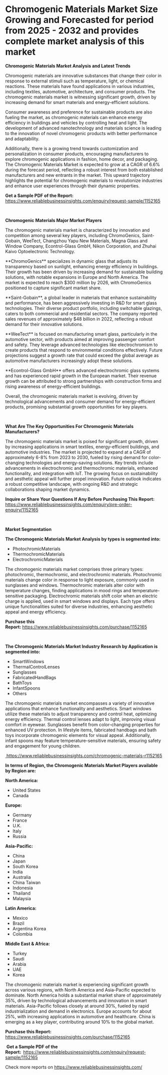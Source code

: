 <p><h1>Chromogenic Materials Market Size Growing and Forecasted for period from 2025 - 2032 and provides complete market analysis of this market</h1></p><p><strong>Chromogenic Materials Market Analysis and Latest Trends</strong></p>
<p><p>Chromogenic materials are innovative substances that change their color in response to external stimuli such as temperature, light, or chemical reactions. These materials have found applications in various industries, including textiles, automotive, architecture, and consumer products. The chromogenic materials market is witnessing significant growth, driven by increasing demand for smart materials and energy-efficient solutions.</p><p>Consumer awareness and preference for sustainable products are also fueling the market, as chromogenic materials can enhance energy efficiency in buildings and vehicles by controlling heat and light. The development of advanced nanotechnology and materials science is leading to the innovation of novel chromogenic products with better performance and adaptability.</p><p>Additionally, there is a growing trend towards customization and personalization in consumer products, encouraging manufacturers to explore chromogenic applications in fashion, home decor, and packaging. The Chromogenic Materials Market is expected to grow at a CAGR of 6.6% during the forecast period, reflecting a robust interest from both established manufacturers and new entrants in the market. This upward trajectory highlights the potential for chromogenic materials to revolutionize industries and enhance user experiences through their dynamic properties.</p></p>
<p><strong>Get a Sample PDF of the Report:&nbsp;</strong> <a href="https://www.reliablebusinessinsights.com/enquiry/request-sample/1152165?utm_campaign=3568&utm_medium=2&utm_source=Github&utm_content=ia&utm_term=31032025&utm_id=chromogenic-materials">https://www.reliablebusinessinsights.com/enquiry/request-sample/1152165</a></p>
<p>&nbsp;</p>
<p><strong>Chromogenic Materials Major Market Players</strong></p>
<p><p>The chromogenic materials market is characterized by innovation and competition among several key players, including ChromoGenics, Saint-Gobain, WeeTect, Changzhou Yapu New Materials, Magna Glass and Window Company, Econtrol-Glass GmbH, Nikon Corporation, and Zhuhai Kaivo Optoelectronic Technology.</p><p>**ChromoGenics** specializes in dynamic glass that adjusts its transparency based on sunlight, enhancing energy efficiency in buildings. Their growth has been driven by increasing demand for sustainable building solutions, with notable expansions in Europe and North America. The market is expected to reach $300 million by 2026, with ChromoGenics positioned to capture significant market share.</p><p>**Saint-Gobain**, a global leader in materials that enhance sustainability and performance, has been aggressively investing in R&D for smart glass technologies. Their diverse product portfolio, including switchable glazings, caters to both commercial and residential sectors. The company reported sales revenues of approximately $48 billion in 2022, reflecting a robust demand for their innovative solutions.</p><p>**WeeTect** is focused on manufacturing smart glass, particularly in the automotive sector, with products aimed at improving passenger comfort and safety. They leverage advanced technologies like electrochromism to create products that respond to environmental conditions effectively. Future projections suggest a growth rate that could exceed the global average as automotive manufacturers increasingly adopt these solutions.</p><p>**Econtrol-Glass GmbH** offers advanced electrochromic glass systems and has experienced rapid growth in the European market. Their revenue growth can be attributed to strong partnerships with construction firms and rising awareness of energy-efficient buildings.</p><p>Overall, the chromogenic materials market is evolving, driven by technological advancements and consumer demand for energy-efficient products, promising substantial growth opportunities for key players.</p></p>
<p>&nbsp;</p>
<p><strong>What Are The Key Opportunities For Chromogenic Materials Manufacturers?</strong></p>
<p><p>The chromogenic materials market is poised for significant growth, driven by increasing applications in smart textiles, energy-efficient buildings, and automotive industries. The market is projected to expand at a CAGR of approximately 6-8% from 2023 to 2030, fueled by rising demand for color-changing technologies and energy-saving solutions. Key trends include advancements in electrochromic and thermochromic materials, enhanced functionality, and integration with IoT. The growing focus on sustainability and aesthetic appeal will further propel innovation. Future outlook indicates a robust competitive landscape, with ongoing R&D and strategic collaborations shaping market dynamics.</p></p>
<p><strong>Inquire or Share Your Questions If Any Before Purchasing This Report:</strong> <a href="https://www.reliablebusinessinsights.com/enquiry/pre-order-enquiry/1152165?utm_campaign=3568&utm_medium=2&utm_source=Github&utm_content=ia&utm_term=31032025&utm_id=chromogenic-materials">https://www.reliablebusinessinsights.com/enquiry/pre-order-enquiry/1152165</a></p>
<p>&nbsp;</p>
<p><strong>Market Segmentation</strong></p>
<p><strong>The Chromogenic Materials Market Analysis by types is segmented into:</strong></p>
<p><ul><li>PhotochromicMaterials</li><li>ThermochromicMaterials</li><li>ElectrochromicMaterials</li></ul></p>
<p><p>The chromogenic materials market comprises three primary types: photochromic, thermochromic, and electrochromic materials. Photochromic materials change color in response to light exposure, commonly used in sunglasses and windows. Thermochromic materials alter color with temperature changes, finding applications in mood rings and temperature-sensitive packaging. Electrochromic materials shift color when an electric charge is applied, used in smart windows and displays. Each type offers unique functionalities suited for diverse industries, enhancing aesthetic appeal and energy efficiency.</p></p>
<p><strong>Purchase this Report:&nbsp;</strong><a href="https://www.reliablebusinessinsights.com/purchase/1152165?utm_campaign=3568&utm_medium=2&utm_source=Github&utm_content=ia&utm_term=31032025&utm_id=chromogenic-materials">https://www.reliablebusinessinsights.com/purchase/1152165</a></p>
<p>&nbsp;</p>
<p><strong>The Chromogenic Materials Market Industry Research by Application is segmented into:</strong></p>
<p><ul><li>SmartWindows</li><li>ThermalControlLenses</li><li>Sunglasses</li><li>FabricatedHandBags</li><li>BathToys</li><li>InfantSpoons</li><li>Others</li></ul></p>
<p><p>The chromogenic materials market encompasses a variety of innovative applications that enhance functionality and aesthetics. Smart windows utilize these materials to adjust transparency and control heat, optimizing energy efficiency. Thermal control lenses adapt to light, improving visual comfort in eyewear. Sunglasses benefit from color-changing properties for enhanced UV protection. In lifestyle items, fabricated handbags and bath toys incorporate chromogenic elements for visual appeal. Additionally, infant spoons may feature temperature-sensitive materials, ensuring safety and engagement for young children.</p></p>
<p><a href="https://www.reliablebusinessinsights.com/chromogenic-materials-r1152165?utm_campaign=3568&utm_medium=2&utm_source=Github&utm_content=ia&utm_term=31032025&utm_id=chromogenic-materials">&nbsp;https://www.reliablebusinessinsights.com/chromogenic-materials-r1152165</a></p>
<p><strong>In terms of Region, the Chromogenic Materials Market Players available by Region are:</strong></p>
<p>
    <p> <strong> North America: </strong>
        <ul>
            <li>United States</li>
            <li>Canada</li>
        </ul>
        </p> 
    <p> <strong> Europe: </strong>
        <ul>
            <li>Germany</li>
            <li>France</li>
            <li>U.K.</li>
            <li>Italy</li>
            <li>Russia</li>
        </ul>
        </p> 
    <p> <strong> Asia-Pacific: </strong>
        <ul>
            <li>China</li>
            <li>Japan</li>
            <li>South Korea</li>
            <li>India</li>
            <li>Australia</li>
            <li>China Taiwan</li>
            <li>Indonesia</li>
            <li>Thailand</li>
            <li>Malaysia</li>
        </ul>
        </p> 
    <p> <strong> Latin America: </strong>
        <ul>
            <li>Mexico</li>
            <li>Brazil</li>
            <li>Argentina Korea</li>
            <li>Colombia</li>
        </ul>
        </p> 
    <p> <strong> Middle East & Africa: </strong>
        <ul>
            <li>Turkey</li>
            <li>Saudi</li>
            <li>Arabia</li>
            <li>UAE</li>
            <li>Korea</li>
        </ul>
    </p>
    </p>
<p><p>The chromogenic materials market is experiencing significant growth across various regions, with North America and Asia-Pacific expected to dominate. North America holds a substantial market share of approximately 35%, driven by technological advancements and innovation in smart materials. Asia-Pacific follows closely at around 30%, fueled by rapid industrialization and demand in electronics. Europe accounts for about 25%, with increasing applications in automotive and healthcare. China is emerging as a key player, contributing around 10% to the global market.</p></p>
<p><strong>Purchase this Report: </strong><a href="https://www.reliablebusinessinsights.com/purchase/1152165?utm_campaign=3568&utm_medium=2&utm_source=Github&utm_content=ia&utm_term=31032025&utm_id=chromogenic-materials">https://www.reliablebusinessinsights.com/purchase/1152165</a></p>
<p>&nbsp;<strong>Get a Sample PDF of the Report:&nbsp;&nbsp;</strong><a href="https://www.reliablebusinessinsights.com/enquiry/request-sample/1152165?utm_campaign=3568&utm_medium=2&utm_source=Github&utm_content=ia&utm_term=31032025&utm_id=chromogenic-materials">https://www.reliablebusinessinsights.com/enquiry/request-sample/1152165</a></p>
<p><strong></strong></p>
<p>Check more reports on <a href="https://www.reliablebusinessinsights.com/?utm_campaign=3568&utm_medium=2&utm_source=Github&utm_content=ia&utm_term=31032025&utm_id=chromogenic-materials">https://www.reliablebusinessinsights.com/</a></p>